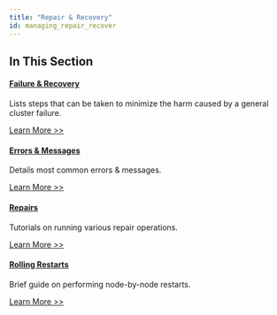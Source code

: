 ```yaml
---
title: "Repair & Recovery"
id: managing_repair_recover
---
```


[repair recover fail]: ./failure-recovery.md

[repair recover errors]: ./errors.md

[repair recover repairs]: ./repairs.md

[repair recover restart]: ./rolling-restart.md

## In This Section

#### [Failure & Recovery][repair recover fail]

Lists steps that can be taken to minimize the harm caused by a general
cluster failure.

[Learn More >>][repair recover fail]

#### [Errors & Messages][repair recover errors]

Details most common errors & messages.

[Learn More >>][repair recover errors]

#### [Repairs][repair recover repairs]

Tutorials on running various repair operations.

[Learn More >>][repair recover repairs]

#### [Rolling Restarts][repair recover restart]

Brief guide on performing node-by-node restarts.

[Learn More >>][repair recover restart]
